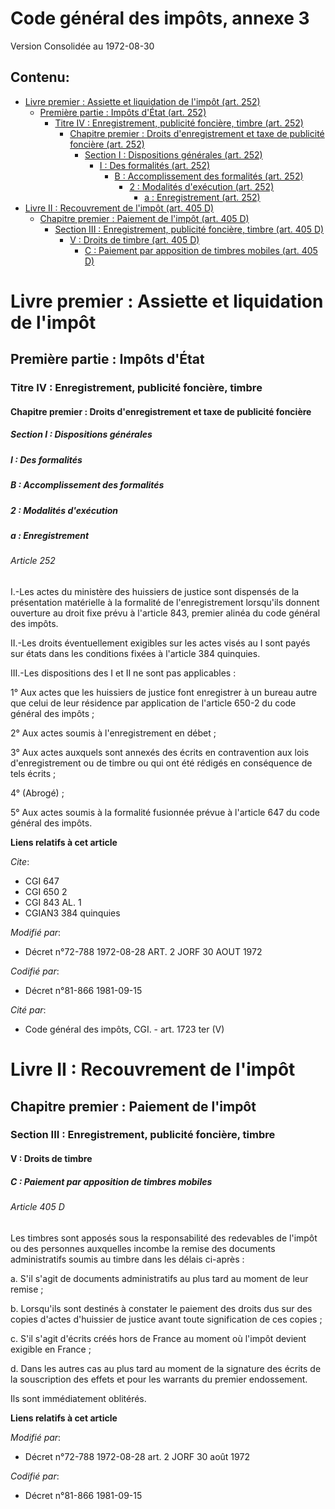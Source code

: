 # Code général des impôts, annexe 3  
Version Consolidée au 1972-08-30
## Contenu: 
  - [Livre premier : Assiette et liquidation de l'impôt (art. 252)](#1)
    - [Première partie : Impôts d'État (art. 252)](#2)
      - [Titre IV : Enregistrement, publicité foncière, timbre (art. 252)](#3)
        - [Chapitre premier : Droits d'enregistrement et taxe de publicité foncière (art. 252)](#4)
          - [Section I : Dispositions générales (art. 252)](#5)
            - [I : Des formalités (art. 252)](#6)
              - [B : Accomplissement des formalités (art. 252)](#7)
                - [2 : Modalités d'exécution (art. 252)](#8)
                  - [a : Enregistrement (art. 252)](#9)
  - [Livre II : Recouvrement de l'impôt (art. 405 D)](#10)
    - [Chapitre premier : Paiement de l'impôt (art. 405 D)](#11)
      - [Section III : Enregistrement, publicité foncière, timbre (art. 405 D)](#12)
        - [V : Droits de timbre (art. 405 D)](#13)
          - [C : Paiement par apposition de timbres mobiles (art. 405 D)](#14)
# Livre premier : Assiette et liquidation de l'impôt<a id=1></a>

## Première partie : Impôts d'État<a id=2></a>

### Titre IV : Enregistrement, publicité foncière, timbre<a id=3></a>

#### Chapitre premier : Droits d'enregistrement et taxe de publicité foncière<a id=4></a>

##### Section I : Dispositions générales<a id=5></a>

##### I : Des formalités<a id=6></a>

##### B : Accomplissement des formalités<a id=7></a>

##### 2 : Modalités d'exécution<a id=8></a>

##### a : Enregistrement<a id=9></a>

###### Article 252

I.-Les actes du ministère des huissiers de justice sont dispensés de la présentation matérielle à la formalité de
l'enregistrement lorsqu'ils donnent ouverture au droit fixe prévu à l'article 843, premier alinéa du code général des impôts.

II.-Les droits éventuellement exigibles sur les actes visés au I sont payés sur états dans les conditions fixées à l'article
384 quinquies.

III.-Les dispositions des I et II ne sont pas applicables :

1° Aux actes que les huissiers de justice font enregistrer à un bureau autre que celui de leur résidence par application de
l'article 650-2 du code général des impôts ;

2° Aux actes soumis à l'enregistrement en débet ;

3° Aux actes auxquels sont annexés des écrits en contravention aux lois d'enregistrement ou de timbre ou qui ont été rédigés
en conséquence de tels écrits ;

4° (Abrogé) ;

5° Aux actes soumis à la formalité fusionnée prévue à l'article 647 du code général des impôts.

**Liens relatifs à cet article**

_Cite_:

  - CGI 647
  - CGI 650 2
  - CGI 843 AL. 1
  - CGIAN3 384 quinquies

_Modifié par_:

  - Décret n°72-788 1972-08-28 ART. 2 JORF 30 AOUT 1972

_Codifié par_:

  - Décret n°81-866 1981-09-15

_Cité par_:

  - Code général des impôts, CGI. - art. 1723 ter (V)


# Livre II : Recouvrement de l'impôt<a id=10></a>

## Chapitre premier : Paiement de l'impôt<a id=11></a>

### Section III : Enregistrement, publicité foncière, timbre<a id=12></a>

#### V : Droits de timbre<a id=13></a>

##### C : Paiement par apposition de timbres mobiles<a id=14></a>

###### Article 405 D

Les timbres sont apposés  sous la responsabilité des redevables de l'impôt ou des personnes auxquelles incombe la remise des
documents administratifs soumis au timbre  dans les délais ci-après :

a. S'il s'agit de documents administratifs  au plus tard au moment de leur remise ;

b. Lorsqu'ils sont destinés à constater le paiement des droits dus sur des copies d'actes d'huissier de justice avant toute
signification de ces copies ;

c. S'il s'agit d'écrits créés hors de France au moment où l'impôt devient exigible en France ;

d. Dans les autres cas  au plus tard au moment de la signature des écrits  de la souscription des effets et  pour les
warrants  du premier endossement.

Ils sont immédiatement oblitérés.

**Liens relatifs à cet article**

_Modifié par_:

  - Décret n°72-788 1972-08-28 art. 2 JORF 30 août 1972

_Codifié par_:

  - Décret n°81-866 1981-09-15


